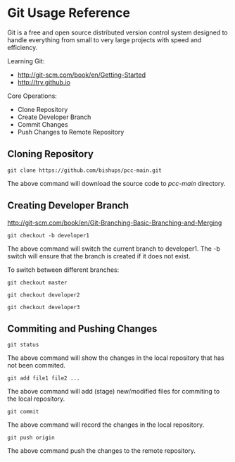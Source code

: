 Git Usage Reference
===================

Git is a free and open source distributed version control system designed to handle everything from small to very large projects with speed and efficiency.

Learning Git:

* http://git-scm.com/book/en/Getting-Started
* http://try.github.io

Core Operations:

* Clone Repository
* Create Developer Branch
* Commit Changes
* Push Changes to Remote Repository

Cloning Repository
------------------

```
git clone https://github.com/bishups/pcc-main.git
```

The above command will download the source code to *pcc-main* directory.

Creating Developer Branch
-------------------------

http://git-scm.com/book/en/Git-Branching-Basic-Branching-and-Merging

```
git checkout -b developer1
```

The above command will switch the current branch to developer1. The -b switch will ensure that the branch is created if it does not exist.

To switch between different branches:

```
git checkout master
```

```
git checkout developer2
```

```
git checkout developer3
```

Commiting and Pushing Changes
-----------------

```
git status
```

The above command will show the changes in the local repository that has not been commited.

```
git add file1 file2 ...
```

The above command will add (stage) new/modified files for commiting to the local repository.

```
git commit
```

The above command will record the changes in the local repository.

```
git push origin
```

The above command push the changes to the remote repository.


